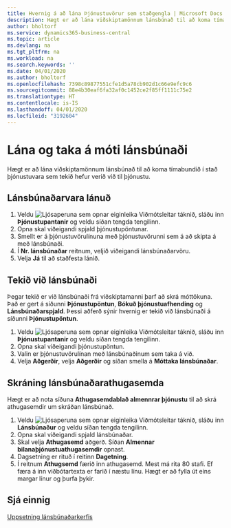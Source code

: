 ```yaml
---
title: Hvernig á að lána Þjónustuvörur sem staðgengla | Microsoft Docs
description: Hægt er að lána viðskiptamönnum lánsbúnað til að koma tímabundið í stað þjónustuvara sem tekið hefur verið við til þjónustu.
author: bholtorf
ms.service: dynamics365-business-central
ms.topic: article
ms.devlang: na
ms.tgt_pltfrm: na
ms.workload: na
ms.search.keywords: ''
ms.date: 04/01/2020
ms.author: bholtorf
ms.openlocfilehash: 7398c89877551cfe1d5a78cb902d1c66e9efc9c6
ms.sourcegitcommit: 88e4b30eaf6fa32af0c1452ce2f85ff1111c75e2
ms.translationtype: HT
ms.contentlocale: is-IS
ms.lasthandoff: 04/01/2020
ms.locfileid: "3192604"
---
```

# <a name="lend-and-receive-loaners"></a>Lána og taka á móti lánsbúnaði
Hægt er að lána viðskiptamönnum lánsbúnað til að koma tímabundið í stað þjónustuvara sem tekið hefur verið við til þjónustu.  
  
## <a name="to-lend-a-loaner-item"></a>Lánsbúnaðarvara lánuð    
1. Veldu ![Ljósaperuna sem opnar eiginleika Viðmótsleitar](media/ui-search/search_small.png "Segðu mér hvað þú vilt gera") táknið, sláðu inn **Þjónustupantanir** og veldu síðan tengda tengilinn.  
2. Opna skal viðeigandi spjald þjónustupöntunar.  
3. Smellt er á þjónustuvörulínuna með þjónustuvörunni sem á að skipta á með lánsbúnaði.  
4. Í **Nr. lánsbúnaðar** reitnum, veljið viðeigandi lánsbúnaðarvöru.  
5. Velja **Já** til að staðfesta lánið.  

## <a name="to-receive-a-loaner"></a>Tekið við lánsbúnaði  
Þegar tekið er við lánsbúnaði frá viðskiptamanni þarf að skrá móttökuna. Það er gert á síðunni **Þjónustupöntun**, **Bókuð þjónustuafhending** og **Lánsbúnaðarspjald**. Þessi aðferð sýnir hvernig er tekið við lánsbúnaði á síðunni **Þjónustupöntun**.  
  
1. Veldu ![Ljósaperuna sem opnar eiginleika Viðmótsleitar](media/ui-search/search_small.png "Segðu mér hvað þú vilt gera") táknið, sláðu inn **Þjónustupantanir** og veldu síðan tengda tengilinn.  
2. Opna skal viðeigandi þjónustupöntun.  
3. Valin er þjónustuvörulínan með lánsbúnaðinum sem taka á við.  
4. Velja **Aðgerðir**, velja **Aðgerðir** og síðan smella á **Móttaka lánsbúnaðar**.  

## <a name="to-register-loaner-comments"></a>Skráning lánsbúnaðarathugasemda  
Hægt er að nota síðuna **Athugasemdablað almennrar þjónustu** til að skrá athugasemdir um skráðan lánsbúnað.  
  
1. Veldu ![Ljósaperuna sem opnar eiginleika Viðmótsleitar](media/ui-search/search_small.png "Segðu mér hvað þú vilt gera") táknið, sláðu inn **Lánsbúnaður** og veldu síðan tengda tengilinn.  
2. Opna skal viðeigandi spjald lánsbúnaðar.  
3. Skal velja **Athugasemd** aðgerð. Síðan **Almennar bilanaþjónustuathugasemdir** opnast.  
4. Dagsetning er rituð í reitinn **Dagetning**.  
5. Í reitnum **Athugsemd** færið inn athugasemd. Mest má rita 80 stafi. Ef færa á inn viðbótartexta er farið í næstu línu. Hægt er að fylla út eins margar línur og þurfa þykir.  
  
## <a name="see-also"></a>Sjá einnig  
[Uppsetning lánsbúnaðarkerfis](service-how-setup-loaner-program.md)   
